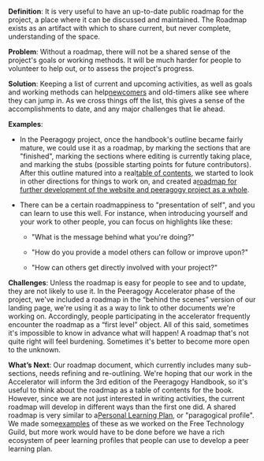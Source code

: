**Definition**: It is very useful to have an up-to-date public roadmap
for the project, a place where it can be discussed and maintained. The
Roadmap exists as an artifact with which to share current, but never
complete, understanding of the space.

**Problem**: Without a roadmap, there will not be a shared sense of the
project's goals or working methods. It will be much harder for people to
volunteer to help out, or to assess the project's progress.

**Solution**: Keeping a list of current and upcoming activities, as well
as goals and working methods can
help[newcomers](http://peeragogy.org/practice/heuristics/newcomer/) and
old-timers alike see where they can jump in. As we cross things off the
list, this gives a sense of the accomplishments to date, and any major
challenges that lie ahead.

**Examples**:

-   In the Peeragogy project, once the handbook's outline became fairly
    mature, we could use it as a roadmap, by marking the sections that
    are "finished", marking the sections where editing is currently
    taking place, and marking the stubs (possible starting points for
    future contributors). After this outline matured into a real[table
    of contents](http://peeragogy.org/table-of-contents/), we started to
    look in other directions for things to work on, and created
    a[roadmap for further development of the website and peeragogy
    project as a whole](http://peeragogy.org/peeragogy-org-roadmap/).

-   There can be a certain roadmappiness to "presentation of self", and
    you can learn to use this well. For instance, when introducing
    yourself and your work to other people, you can focus on highlights
    like these:

    -   "What is the message behind what you're doing?"

    -   "How do you provide a model others can follow or improve upon?"

    -   "How can others get directly involved with your project?"

**Challenges**: Unless the roadmap is easy for people to see and to
update, they are not likely to use it. In the Peeragogy Accelerator
phase of the project, we've included a roadmap in the “behind the
scenes” version of our landing page, we're using it as a way to link to
other documents we're working on. Accordingly, people participating in
the accelerator frequently encounter the roadmap as a “first level”
object. All of this said, sometimes it's impossible to know in advance
what will happen! A roadmap that's not quite right will feel burdening.
Sometimes it's better to become more open to the unknown.

**What’s Next**: Our roadmap document, which currently includes many
sub-sections, needs refining and re-outlining. We're hoping that our
work in the Accelerator will inform the 3rd edition of the Peeragogy
Handbook, so it's useful to think about the roadmap as a table of
contents for the book. However, since we are not just interested in
writing activities, the current roadmap will develop in different ways
than the first one did. A shared roadmap is very similar to a[Personal
Learning
Plan](http://peeragogy.org/to-peeragogy/personal-learning-plan/), or
"paragogical profile". We made
some[examples](http://campus.ftacademy.org/wiki/index.php/Free_Technology_Guild#Learning_design)
of these as we worked on the Free Technology Guild, but more work would
have to be done before we have a rich ecosystem of peer learning
profiles that people can use to develop a peer learning plan.
